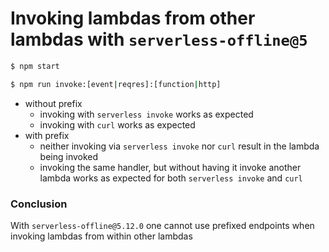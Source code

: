 # Invoking lambdas from other lambdas with `serverless-offline@5`

```bash
$ npm start

$ npm run invoke:[event|reqres]:[function|http]
```

- without prefix
  - invoking with `serverless invoke` works as expected
  - invoking with `curl` works as expected
- with prefix
  - neither invoking via `serverless invoke` nor `curl` result in the lambda
      being invoked
  - invoking the same handler, but without having it invoke another lambda works
      as expected for both `serverless invoke` and `curl`

### Conclusion

With `serverless-offline@5.12.0` one cannot use prefixed endpoints when invoking
lambdas from within other lambdas
